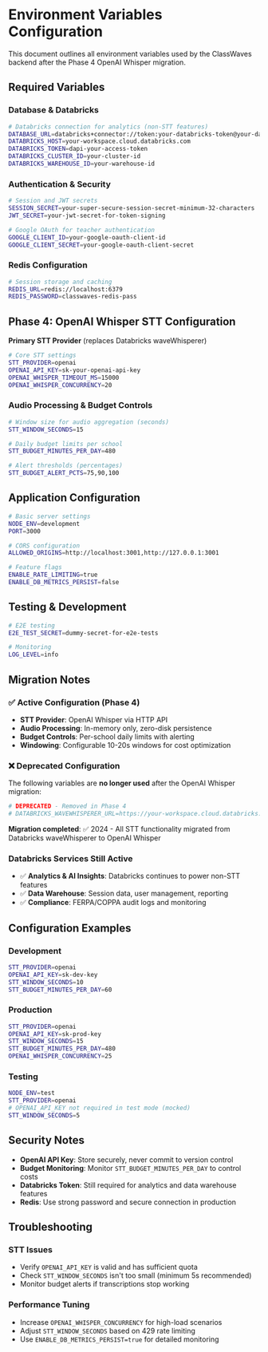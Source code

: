 # Environment Variables Configuration

This document outlines all environment variables used by the ClassWaves backend after the Phase 4 OpenAI Whisper migration.

## Required Variables

### Database & Databricks
```bash
# Databricks connection for analytics (non-STT features)
DATABASE_URL=databricks+connector://token:your-databricks-token@your-databricks-host:443/classwaves
DATABRICKS_HOST=your-workspace.cloud.databricks.com
DATABRICKS_TOKEN=dapi-your-access-token
DATABRICKS_CLUSTER_ID=your-cluster-id
DATABRICKS_WAREHOUSE_ID=your-warehouse-id
```

### Authentication & Security
```bash
# Session and JWT secrets
SESSION_SECRET=your-super-secure-session-secret-minimum-32-characters
JWT_SECRET=your-jwt-secret-for-token-signing

# Google OAuth for teacher authentication
GOOGLE_CLIENT_ID=your-google-oauth-client-id
GOOGLE_CLIENT_SECRET=your-google-oauth-client-secret
```

### Redis Configuration
```bash
# Session storage and caching
REDIS_URL=redis://localhost:6379
REDIS_PASSWORD=classwaves-redis-pass
```

## Phase 4: OpenAI Whisper STT Configuration

**Primary STT Provider** (replaces Databricks waveWhisperer)

```bash
# Core STT settings
STT_PROVIDER=openai
OPENAI_API_KEY=sk-your-openai-api-key
OPENAI_WHISPER_TIMEOUT_MS=15000
OPENAI_WHISPER_CONCURRENCY=20
```

### Audio Processing & Budget Controls
```bash
# Window size for audio aggregation (seconds)
STT_WINDOW_SECONDS=15

# Daily budget limits per school
STT_BUDGET_MINUTES_PER_DAY=480

# Alert thresholds (percentages)
STT_BUDGET_ALERT_PCTS=75,90,100
```

## Application Configuration

```bash
# Basic server settings
NODE_ENV=development
PORT=3000

# CORS configuration
ALLOWED_ORIGINS=http://localhost:3001,http://127.0.0.1:3001

# Feature flags
ENABLE_RATE_LIMITING=true
ENABLE_DB_METRICS_PERSIST=false
```

## Testing & Development

```bash
# E2E testing
E2E_TEST_SECRET=dummy-secret-for-e2e-tests

# Monitoring
LOG_LEVEL=info
```

## Migration Notes

### ✅ **Active Configuration (Phase 4)**
- **STT Provider**: OpenAI Whisper via HTTP API
- **Audio Processing**: In-memory only, zero-disk persistence
- **Budget Controls**: Per-school daily limits with alerting
- **Windowing**: Configurable 10-20s windows for cost optimization

### ❌ **Deprecated Configuration**

The following variables are **no longer used** after the OpenAI Whisper migration:

```bash
# DEPRECATED - Removed in Phase 4
# DATABRICKS_WAVEWHISPERER_URL=https://your-workspace.cloud.databricks.com/serving-endpoints/wavewhisperer
```

**Migration completed**: ✅ 2024 - All STT functionality migrated from Databricks waveWhisperer to OpenAI Whisper

### **Databricks Services Still Active**
- ✅ **Analytics & AI Insights**: Databricks continues to power non-STT features
- ✅ **Data Warehouse**: Session data, user management, reporting
- ✅ **Compliance**: FERPA/COPPA audit logs and monitoring

## Configuration Examples

### Development
```bash
STT_PROVIDER=openai
OPENAI_API_KEY=sk-dev-key
STT_WINDOW_SECONDS=10
STT_BUDGET_MINUTES_PER_DAY=60
```

### Production
```bash
STT_PROVIDER=openai
OPENAI_API_KEY=sk-prod-key
STT_WINDOW_SECONDS=15
STT_BUDGET_MINUTES_PER_DAY=480
OPENAI_WHISPER_CONCURRENCY=25
```

### Testing
```bash
NODE_ENV=test
STT_PROVIDER=openai
# OPENAI_API_KEY not required in test mode (mocked)
STT_WINDOW_SECONDS=5
```

## Security Notes

- **OpenAI API Key**: Store securely, never commit to version control
- **Budget Monitoring**: Monitor `STT_BUDGET_MINUTES_PER_DAY` to control costs
- **Databricks Token**: Still required for analytics and data warehouse features
- **Redis**: Use strong password and secure connection in production

## Troubleshooting

### STT Issues
- Verify `OPENAI_API_KEY` is valid and has sufficient quota
- Check `STT_WINDOW_SECONDS` isn't too small (minimum 5s recommended)
- Monitor budget alerts if transcriptions stop working

### Performance Tuning
- Increase `OPENAI_WHISPER_CONCURRENCY` for high-load scenarios
- Adjust `STT_WINDOW_SECONDS` based on 429 rate limiting
- Use `ENABLE_DB_METRICS_PERSIST=true` for detailed monitoring
